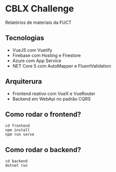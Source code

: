 # CBLX Challenge
Relatórios de materiais da FUCT

## Tecnologias
- VueJS com Vuetify
- Firebase com Hosting e Firestore
- Azure com App Service
- NET Core 5 com AutoMapper e FluentValidation

## Arquiterura
- Frontend reativo com VueX e VueRouter
- Backend em WebApi no padrão CQRS

## Como rodar o frontend?
```
cd frontend
npm install
npm run serve
```

## Como rodar o backend?
```
cd backend
dotnet run
```
